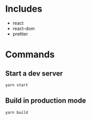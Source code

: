 # Includes

- react
- react-dom
- prettier

# Commands

## Start a dev server

```
yarn start
```

## Build in production mode

```
yarn build
```
